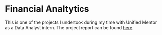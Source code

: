 # **Financial Analtytics**

This is one of the projects I undertook during my time with Unified Mentor as a Data Analyst intern. The project report can be found <a href="https://drive.google.com/file/d/1VzMJKFgfSzzxb7-X0V6QdicxHLptDO7c/view?usp=sharing">here</a>.
